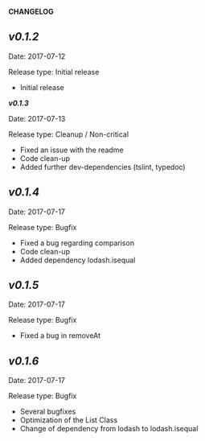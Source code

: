 **CHANGELOG**

***v0.1.2***
---
Date: 2017-07-12

Release type: Initial release

* Initial release

***v0.1.3***

Date: 2017-07-13

Release type: Cleanup / Non-critical

* Fixed an issue with the readme
* Code clean-up
* Added further dev-dependencies (tslint, typedoc)

***v0.1.4***
---
Date: 2017-07-17

Release type: Bugfix

* Fixed a bug regarding comparison
* Code clean-up
* Added dependency lodash.isequal

***v0.1.5***
---
Date: 2017-07-17

Release type: Bugfix

* Fixed a bug in removeAt


***v0.1.6***
---
Date: 2017-07-17

Release type: Bugfix

* Several bugfixes
* Optimization of the List Class
* Change of dependency from lodash to lodash.isequal

